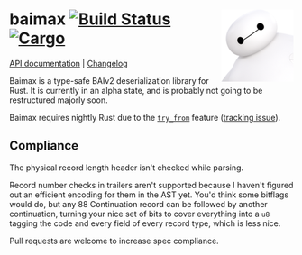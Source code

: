 # <img align="right" src="baymax.png" alt="Baymax" title="On a scale of one to ten, how would you rate your pain?"> baimax [![Build Status][img-buildstatus]][buildstatus] [![Cargo][img-cargo]][cargo]

[API documentation][api-docs] | [Changelog][changelog]

Baimax is a type-safe BAIv2 deserialization library for Rust. It is currently in
an alpha state, and is probably not going to be restructured majorly soon.

Baimax requires nightly Rust due to the [`try_from`][try-from] feature
([tracking issue][try-from-issue]).

## Compliance

The physical record length header isn't checked while parsing.

Record number checks in trailers aren't supported because I haven't figured out
an efficient encoding for them in the AST yet. You'd think some bitflags would
do, but any 88 Continuation record can be followed by another continuation,
turning your nice set of bits to cover everything into a `u8` tagging the code
and every field of every record type, which is less nice.

Pull requests are welcome to increase spec compliance.


[img-buildstatus]: https://img.shields.io/travis/bb010g/baimax.svg
[buildstatus]: http://travis-ci.org/bb010g/baimax
[img-cargo]: https://img.shields.io/crates/v/baimax.svg
[cargo]: https://crates.io/crates/baimax

[api-docs]: https://docs.rs/baimax/0.1.0/baimax
[changelog]: https://github.com/bb010g/baimax/blob/master/CHANGELOG.md

[try-from]: https://doc.rust-lang.org/nightly/std/convert/trait.TryFrom.html
[try-from-issue]: https://github.com/rust-lang/rust/issues/33417
